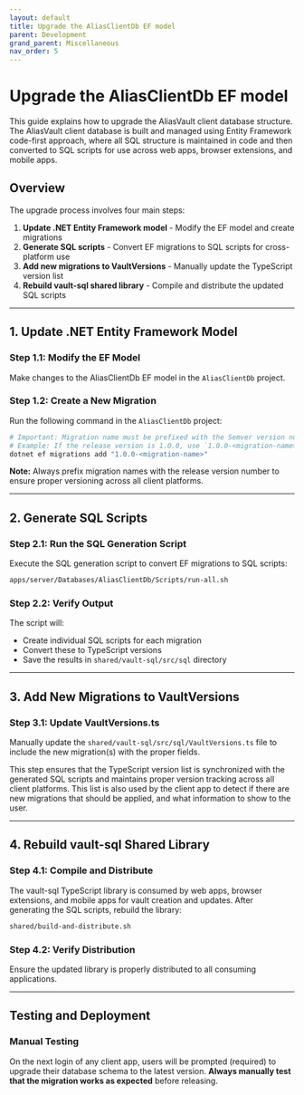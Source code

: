 ```yaml
---
layout: default
title: Upgrade the AliasClientDb EF model
parent: Development
grand_parent: Miscellaneous
nav_order: 5
---
```


# Upgrade the AliasClientDb EF model

This guide explains how to upgrade the AliasVault client database structure. The AliasVault client database is built and managed using Entity Framework code-first approach, where all SQL structure is maintained in code and then converted to SQL scripts for use across web apps, browser extensions, and mobile apps.

## Overview

The upgrade process involves four main steps:

1. **Update .NET Entity Framework model** - Modify the EF model and create migrations
2. **Generate SQL scripts** - Convert EF migrations to SQL scripts for cross-platform use
3. **Add new migrations to VaultVersions** - Manually update the TypeScript version list
4. **Rebuild vault-sql shared library** - Compile and distribute the updated SQL scripts

---

## 1. Update .NET Entity Framework Model

### Step 1.1: Modify the EF Model
Make changes to the AliasClientDb EF model in the `AliasClientDb` project.

### Step 1.2: Create a New Migration
Run the following command in the `AliasClientDb` project:

```bash
# Important: Migration name must be prefixed with the Semver version number of the release.
# Example: If the release version is 1.0.0, use `1.0.0-<migration-name>`
dotnet ef migrations add "1.0.0-<migration-name>"
```

**Note:** Always prefix migration names with the release version number to ensure proper versioning across all client platforms.

---

## 2. Generate SQL Scripts

### Step 2.1: Run the SQL Generation Script
Execute the SQL generation script to convert EF migrations to SQL scripts:

```bash
apps/server/Databases/AliasClientDb/Scripts/run-all.sh
```

### Step 2.2: Verify Output
The script will:
- Create individual SQL scripts for each migration
- Convert these to TypeScript versions
- Save the results in `shared/vault-sql/src/sql` directory

---

## 3. Add New Migrations to VaultVersions

### Step 3.1: Update VaultVersions.ts
Manually update the `shared/vault-sql/src/sql/VaultVersions.ts` file to include the new migration(s) with the proper fields.

This step ensures that the TypeScript version list is synchronized with the generated SQL scripts and maintains proper version tracking across all client platforms. This list is also used by the client app to detect if there are new migrations that should be applied, and what information to show to the user.

---

## 4. Rebuild vault-sql Shared Library

### Step 4.1: Compile and Distribute
The vault-sql TypeScript library is consumed by web apps, browser extensions, and mobile apps for vault creation and updates. After generating the SQL scripts, rebuild the library:

```bash
shared/build-and-distribute.sh
```

### Step 4.2: Verify Distribution
Ensure the updated library is properly distributed to all consuming applications.

---

## Testing and Deployment

### Manual Testing
On the next login of any client app, users will be prompted (required) to upgrade their database schema to the latest version. **Always manually test that the migration works as expected** before releasing.
